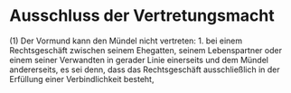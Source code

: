# Ausschluss der Vertretungsmacht

(1) Der Vormund kann den Mündel nicht vertreten:  1.
 bei einem Rechtsgeschäft zwischen seinem Ehegatten, seinem Lebenspartner oder einem seiner Verwandten in gerader Linie einerseits und dem Mündel andererseits, es sei denn, dass das Rechtsgeschäft ausschließlich in der Erfüllung einer Verbindlichkeit besteht,